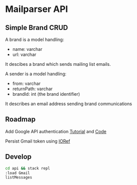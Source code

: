 # Mailparser API

## Simple Brand CRUD

A brand is a model handling:

- name: varchar
- url: varchar

It descibes a brand which sends mailing list emails.

A sender is a model handling:

- from: varchar
- returnPath: varchar
- brandId: int (the brand identifier)

It describes an email address sending brand communications

## Roadmap

Add Google API authentication [Tutorial](https://whatthefunctional.wordpress.com/2018/07/01/google-sheets-and-haskell/) and [Code](https://github.com/WhatTheFunctional/GoogleSheetsDemo)

Persist Gmail token using [IORef](https://hackage.haskell.org/package/base-4.14.0.0/docs/Data-IORef.html#t:IORef)

## Develop

```bash
cd api && stack repl
:load Gmail
listMessages
```

